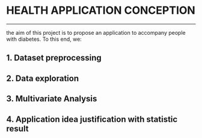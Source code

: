 # HEALTH APPLICATION CONCEPTION
---

the aim of this project is to propose an application to accompany people with diabetes. To this end, we:

## 1. Dataset preprocessing
## 2. Data exploration
## 3. Multivariate Analysis
## 4. Application idea justification with statistic result

